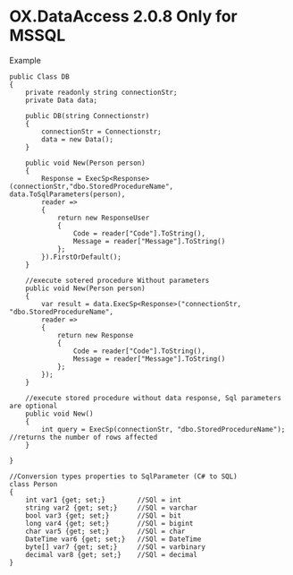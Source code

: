 # OX.DataAccess 2.0.8 Only for MSSQL



Example
    
    public Class DB
    {
        private readonly string connectionStr;
        private Data data;

        public DB(string Connectionstr) 
        {
            connectionStr = Connectionstr;
            data = new Data();
        }
        
        public void New(Person person)
        {            
            Response = ExecSp<Response>(connectionStr,"dbo.StoredProcedureName", data.ToSqlParameters(person),
            reader =>
            {
                return new ResponseUser
                {
                    Code = reader["Code"].ToString(),
                    Message = reader["Message"].ToString()
                };
            }).FirstOrDefault();
        }

        //execute sotered procedure Without parameters
        public void New(Person person)
        {            
            var result = data.ExecSp<Response>("connectionStr, "dbo.StoredProcedureName",
            reader =>
            {
                return new Response
                {
                    Code = reader["Code"].ToString(),
                    Message = reader["Message"].ToString()
                };
            });
        }

        //execute stored procedure without data response, Sql parameters are optional
        public void New()
        {                       
            int query = ExecSp(connectionStr, "dbo.StoredProcedureName");  //returns the number of rows affected          
        }

    }

    //Conversion types properties to SqlParameter (C# to SQL)
    class Person
    {
        int var1 {get; set;}        //SQl = int
        string var2 {get; set;}     //SQl = varchar
        bool var3 {get; set;}       //SQl = bit
        long var4 {get; set;}       //SQl = bigint
        char var5 {get; set;}       //SQl = char
        DateTime var6 {get; set;}   //SQl = DateTime
        byte[] var7 {get; set;}     //SQl = varbinary
        decimal var8 {get; set;}    //SQl = decimal
    }